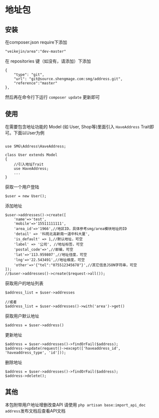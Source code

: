 地址包
=====

安装
------

在composer.json require下添加
```$xslt
"veikejin/area":"dev-master"
```
在 repositories 键（如没有，请添加）下添加
```$xslt
{
    "type": "git",
    "url": "git@source.shengmage.com:smg/address.git",
    "reference":"master"
},
```
然后再在命令行下运行 `composer update` 更新即可


使用
---

在需要包含地址功能的 Model (如 User, Shop等)里面引入 `HaveAddress` Trait即可。下面以User为例

```$php

use SMG\Address\HaveAddress;

class User extends Model
{
    //引入地址Trait
    use HaveAddress;
    ...
}
```

获取一个用户登陆
```$php
$user = new User();
```

添加地址
```$php
$user->addresses()->create([
    'name'=>'test',
    'mobile'=>'15511111111',
    'area_id'=>'1966',//地区ID，具体参考smg/area模块地址的ID
    'detail' => '科苑北高新南一道中科大厦',
    'is_default' => 1,//默认地址，可空
    'label' => '公司', //地址标签，可空
    'postal_code'=>',//邮编，可空
    'lat'=>'113.959807',//地址径度，可空
    'lng'=>'22.543491',//地址维度，可空
    'other'=>'{"tel":"075512345678"}',//其它信息JSON字符串，可空
]);
//$user->addresses()->create($request->all());
```

获取用户的地址列表
```$xslt
$address_list = $user->addresses

//或者
$address_list = $user->addresses()->with('area')->get()
```

获取用户默认地址
```$xslt
$address = $user->address()
```

更新地址
```$xslt
$address = $user->addresses()->findOrFail($address);
$address->update(request()->except(['haveaddress_id', 'haveaddress_type', 'id']));
```

删除地址
```$xslt
$address = $user->addresses()->findOrFail($address);
$address->delete();
```


其他
---
本包附带用户地址增删改查API
请使用 `php artisan base:import_api_doc address`发布文档后查看API文档 